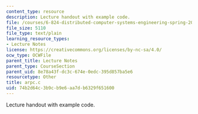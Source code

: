 ```yaml
---
content_type: resource
description: Lecture handout with example code.
file: /courses/6-824-distributed-computer-systems-engineering-spring-2006/74b2d64c3b9cb9e6aa7db6329f651600_arpc.c
file_size: 5110
file_type: text/plain
learning_resource_types:
- Lecture Notes
license: https://creativecommons.org/licenses/by-nc-sa/4.0/
ocw_type: OCWFile
parent_title: Lecture Notes
parent_type: CourseSection
parent_uid: 8e78a43f-dc3c-674e-0edc-395d857ba5e6
resourcetype: Other
title: arpc.c
uid: 74b2d64c-3b9c-b9e6-aa7d-b6329f651600
---
```

Lecture handout with example code.